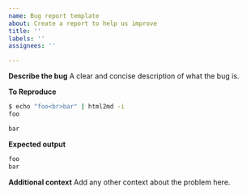 ```yaml
---
name: Bug report template
about: Create a report to help us improve
title: ''
labels: ''
assignees: ''

---
```


**Describe the bug**
A clear and concise description of what the bug is.

**To Reproduce**

```sh
$ echo "foo<br>bar" | html2md -i
foo

bar
```

**Expected output**

```md
foo
bar
```

**Additional context**
Add any other context about the problem here.
